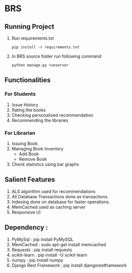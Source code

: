 # BRS

## Running Project
1. Run requirements.txt
    ```
    pip install -r requirements.txt
    ```
2. In BRS source folder run following command
    ```
    python manage.py runserver
    ```

## Functionalities
### For Students
1. Issue History
2. Rating the books
3. Checking personalized recommendation
4. Recommending the libraries

### For Librarian
1. Issuing Book
2. Managing Book Inventory 
   - Add Book
   - Remove Book
3. Check statistics using bar graphs 


## Salient Features
1. ALS algorithm used for recommendations
2. All Database Transactions done as transactions.
3. Indexing done on database for faster operations.
4. MemCached used as caching server
5. Responsive UI


## Dependency : 

1. PyMySql   : pip install PyMySQL
2. MemCached : sudo apt-get install memcached
3. Requests : pip install requests
4. scikit-learn : pip install -U scikit-learn
5. numpy : pip install numpy
6. Django Rest Framework : pip install djangorestframework